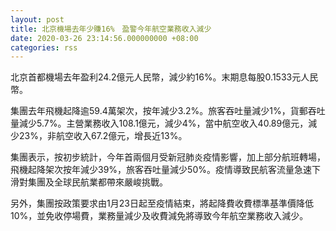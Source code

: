 ```yaml
---
layout: post
title: 北京機場去年少賺16%　盈警今年航空業務收入減少
date: 2020-03-26 23:14:56.000000000 +08:00
categories: rss
---
```


北京首都機場去年盈利24.2億元人民幣，減少約16%。末期息每股0.1533元人民幣。

集團去年飛機起降逾59.4萬架次，按年減少3.2%。旅客吞吐量減少1%，貨郵吞吐量減少5.7%。主營業務收入108.1億元，減少4%，當中航空收入40.89億元，減少23%，非航空收入67.2億元，增長近13%。

集團表示，按初步統計，今年首兩個月受新冠肺炎疫情影響，加上部分航班轉場，飛機起降架次按年減少39%，旅客吞吐量減少50%。疫情導致民航客流量急速下滑對集團及全球民航業都帶來嚴峻挑戰。

另外，集團按政策要求由1月23日起至疫情結束，將起降費收費標準基準價降低10%，並免收停場費，業務量減少及收費減免將導致今年航空業務收入減少。
